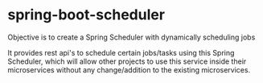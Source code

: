 # spring-boot-scheduler

Objective is to create a Spring Scheduler with dynamically scheduling jobs

It provides rest api's to schedule certain jobs/tasks using this Spring Scheduler, which will allow other projects
to use this service inside their microservices without any change/addition to the existing microservices. 

